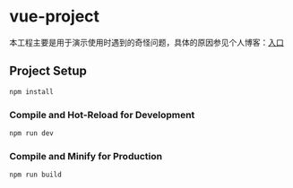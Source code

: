 # vue-project

本工程主要是用于演示使用<transition>时遇到的奇怪问题，具体的原因参见个人博客：[入口](https://juejin.cn/user/3509296844248375/posts)
## Project Setup

```sh
npm install
```

### Compile and Hot-Reload for Development

```sh
npm run dev
```

### Compile and Minify for Production

```sh
npm run build
```
